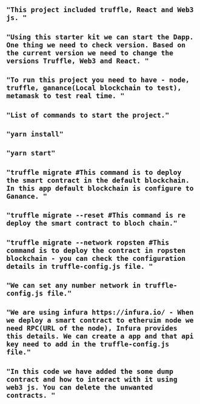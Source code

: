 ## `"This project included truffle, React and Web3 js. "`

## `"Using this starter kit we can start the Dapp. One thing we need to check version. Based on the current version we need to change the versions Truffle, Web3 and React. "`

## `"To run this project you need to have - node, truffle, ganance(Local blockchain to test), metamask to test real time. "`

## `"List of commands to start the project."`

## `"yarn install"`

## `"yarn start"`

## `"truffle migrate #This command is to deploy the smart contract in the default blockchain. In this app default blockchain is configure to Ganance. "`

## `"truffle migrate --reset #This command is re deploy the smart contract to bloch chain."`

## `"truffle migrate --network ropsten #This command is to deploy the contract in ropsten blockchain - you can check the configuration details in truffle-config.js file. "`

## `"We can set any number network in truffle-config.js file."`

## `"We are using infura https://infura.io/ - When we deploy a smart contract to etheruim node we need RPC(URL of the node), Infura provides this details. We can create a app and that api key need to add in the truffle-config.js file."`

## `"In this code we have added the some dump contract and how to interact with it using web3 js. You can delete the unwanted contracts. "`
